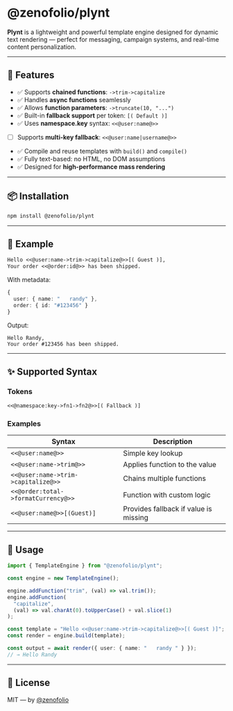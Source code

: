 # @zenofolio/plynt

**Plynt** is a lightweight and powerful template engine designed for dynamic text rendering — perfect for messaging, campaign systems, and real-time content personalization.

---

## 🚀 Features

- ✅ Supports **chained functions**: `->trim->capitalize`
- ✅ Handles **async functions** seamlessly
- ✅ Allows **function parameters**: `->truncate(10, "...")`
- ✅ Built-in **fallback support** per token: `[( Default )]`
- ✅ Uses **namespace.key** syntax: `<<@user:name@>>`
- [ ] Supports **multi-key fallback**: `<<@user:name|username@>>`
- ✅ Compile and reuse templates with `build()` and `compile()`
- ✅ Fully text-based: no HTML, no DOM assumptions
- ✅ Designed for **high-performance mass rendering**

---

## 📦 Installation

```bash
npm install @zenofolio/plynt
```

---

## 🧩 Example

```txt
Hello <<@user:name->trim->capitalize@>>[( Guest )],
Your order <<@order:id@>> has been shipped.
```

With metadata:

```ts
{
  user: { name: "   randy" },
  order: { id: "#123456" }
}
```

Output:

```
Hello Randy,
Your order #123456 has been shipped.
```

---

## ✨ Supported Syntax

### Tokens

```txt
<<@namespace:key->fn1->fn2@>>[( Fallback )]
```

### Examples

| Syntax                              | Description                           |
| ----------------------------------- | ------------------------------------- |
| `<<@user:name@>>`                   | Simple key lookup                     |
| `<<@user:name->trim@>>`             | Applies function to the value         |
| `<<@user:name->trim->capitalize@>>` | Chains multiple functions             |
| `<<@order:total->formatCurrency@>>` | Function with custom logic            |
| `<<@user:name@>>[(Guest)]`          | Provides fallback if value is missing |

---

## 🔧 Usage

```ts
import { TemplateEngine } from "@zenofolio/plynt";

const engine = new TemplateEngine();

engine.addFunction("trim", (val) => val.trim());
engine.addFunction(
  "capitalize",
  (val) => val.charAt(0).toUpperCase() + val.slice(1)
);

const template = "Hello <<@user:name->trim->capitalize@>>[( Guest )]";
const render = engine.build(template);

const output = await render({ user: { name: "   randy " } });
// → Hello Randy
```

---

## 📄 License

MIT — by [@zenofolio](https://github.com/zenofolio)
